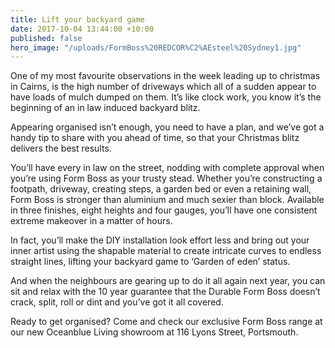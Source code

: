 ```yaml
---
title: Lift your backyard game
date: 2017-10-04 13:44:00 +10:00
published: false
hero_image: "/uploads/FormBoss%20REDCOR%C2%AEsteel%20Sydney1.jpg"
---
```


One of my most favourite observations in the week leading up to christmas in Cairns, is the high number of driveways which all of a sudden appear to have loads of mulch dumped on them. It’s like clock work, you know it’s the beginning of an in law induced backyard blitz.

Appearing organised isn’t enough, you need to have a plan, and we’ve got a handy tip to share with you ahead of time, so that your Christmas blitz delivers the best results.

You’ll have every in law on the street, nodding with complete approval when you’re using Form Boss as your trusty stead. Whether you’re constructing a footpath, driveway, creating steps, a garden bed or even a retaining wall, Form Boss is stronger than aluminium and much sexier than block. Available in three finishes, eight heights and four gauges, you’ll have one consistent extreme makeover in a matter of hours.

In fact, you’ll make the DIY installation look effort less and bring out your inner artist using the shapable material to create intricate curves to endless straight lines, lifting your backyard game to ‘Garden of eden’ status. 

And when the neighbours are gearing up to do it all again next year, you can sit and relax with the 10 year guarantee that the Durable Form Boss doesn’t crack, split, roll or dint and you’ve got it all covered.

Ready to get organised? Come and check our exclusive Form Boss range at our new Oceanblue Living showroom at 116 Lyons Street, Portsmouth.


